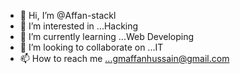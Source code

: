 - 👋 Hi, I’m @Affan-stackl
- 👀 I’m interested in ...Hacking
- 🌱 I’m currently learning ...Web Developing
- 💞️ I’m looking to collaborate on ...IT
- 📫 How to reach me ...gmaffanhussain@gmail.com

<!---
Affan-stackl/Affan-stackl is a ✨ special ✨ repository because its `README.md` (this file) appears on your GitHub profile.
You can click the Preview link to take a look at your changes.
--->
